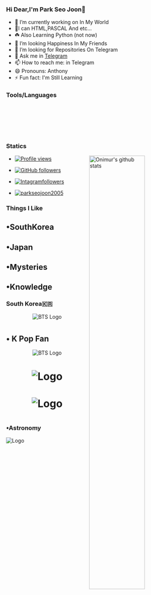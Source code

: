 ### Hi  Dear,I'm Park Seo Joon👋






- 🔭 I’m currently working on In My World
- 🌱I can HTML,PASCAL And etc...
- ☘️ Also Learning Python (not now)
- 👯 I’m looking Happiness In My Friends 
- 🤔 I’m looking for Repositories On Telegram 
- 💬 Ask me in [Telegram](https://t.me/boy_alone_in_universe)
- 📫 How to reach me: in Telegram
- 😄 Pronouns: Anthony
- ⚡ Fun fact: I'm Still Learning


### Tools/Languages

<p align="center">
    <a href="https://www.python.org/"><img src="https://img.shields.io/badge/Python-white?style=for-the-badge&logo=python&logoColor=azure-blue" alt=""></a>
    <a href="https://hub.docker.com/"><img src="https://img.shields.io/badge/Docker-2CA5E0?style=for-the-badge&logo=docker&logoColor=white" alt=""></a>
    <a href="https://www.redislabs.org/"><img src="https://img.shields.io/badge/redis-%23DD0031.svg?&style=for-the-badge&logo=redis&logoColor=white" alt="" srcset=""></a>
    <a href="https://www.postgresql.org/"><img src="https://img.shields.io/badge/PostgreSQL-316192?style=for-the-badge&logo=postgresql&logoColor=white" alt="" srcset=""></a>
    <a href="https://www.mongodb.com/"><img src="https://img.shields.io/badge/MongoDB-4EA94B?style=for-the-badge&logo=mongodb&logoColor=white" alt="" srcset=""></a>
    <a href="https://git-scm.com/"><img src="https://img.shields.io/badge/Git-F05032?style=for-the-badge&logo=git&logoColor=white" alt="" srcset=""></a>
    <a href="https://heroku.com/"><img src="https://img.shields.io/badge/Heroku-430098?style=for-the-badge&logo=heroku&logoColor=white" alt="" srcset=""></a>
    <a href="https://repl.it/"><img src="https://img.shields.io/badge/replit-667881?style=for-the-badge&logo=replit&logoColor=white" alt=""></a>
    <a href="https://github.com/action/"><img src="https://img.shields.io/badge/GitHub_Actions-2088FF?style=for-the-badge&logo=github-actions&logoColor=white" alt="" srcset=""></a>


<p align="center">
    <a href="https://www.android.com/"><img src="https://img.shields.io/badge/Android-3DDC84?style=for-the-badge&logo=android&logoColor=white" alt="" srcset=""></a>
    <a href="https://www.microsoft.com/en-in/windows"><img src="https://img.shields.io/badge/Windows-0078D6?style=for-the-badge&logo=windows&logoColor=white" alt="" srcset=""></a>
    <a href="https://archlinux.org/"><img src="https://img.shields.io/badge/Arch_Linux-1793D1?style=for-the-badge&logo=arch-linux&logoColor=white" alt="" srcset=""></a>
  
</p>
<br>    
  













### Statics

<a href="https://github.com/parkseojoon2005/handle-path-oz">
    <img width="55%" align="right" alt="Onimur's github stats" src="https://github-readme-stats.vercel.app/api?username=parkseojoon2005&show_icons=true&theme=midnight-purple" />
  </a>
  
- [![Profile views](https://gpvc.arturio.dev/parkseojoon2005)](https://gpvc.arturio.dev/parkseojoon2005)
- [![GitHub followers](https://img.shields.io/github/followers/parkseojoon2005.svg?style=social&label=Follow&maxAge=2592000)](https://github.com/parkseojoon2005?tab=followers)
- [![Intagramfollowers](https://img.shields.io/badge/Instagram%20Followers-4d267a?style=style=flat&labelColor=224242&logoColor=white&for-the-badge&logo=instagram)](https://socialblade.com/instagram/user/mr.matheesha_official)
  
- <p align="left"> <a href="https://github.com/parkseojoon2005"><img src="https://github-profile-trophy.vercel.app/?username=parkseojoon2005&no-bg=true" alt="parkseojoon2005" /></a> </p>


### Things I Like

## •SouthKorea
## •Japan
## •Mysteries 
## •Knowledge 

### South Korea🇰🇷

<p align="center">
  <img src="https://telegra.ph/file/ed9dd08d068ad9cc33c3c.jpg" alt="BTS Logo">
</p>
<h1 align="center">
    


## • K Pop Fan


  
<p align="center">
  <img src="https://telegra.ph/file/2cf90a4565a2f6a3bbdf7.jpg" alt="BTS Logo">
</p>
<h1 align="center">
 <p align="center">
  <img src="https://telegra.ph/file/86a1f5f35167e8546a8b2.jpg" alt="Logo">
</p>
<h1 align="center"> 
    

  <img src="https://telegra.ph/file/ad7ea0bf5cdd14e7b3f63.jpg" alt="Logo">
</p>
<h1 align="center"> 
    
### •Astronomy  
    
  <p align="left">
  <img src="https://telegra.ph/file/e28e19a4743d5849027d9.jpg" alt="Logo">
</p>
<h1 align="left">  
    






    
    
    
   
